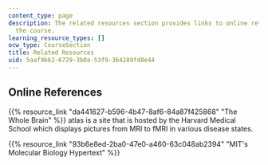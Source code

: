 ```yaml
---
content_type: page
description: The related resources section provides links to online references for
  the course.
learning_resource_types: []
ocw_type: CourseSection
title: Related Resources
uid: 5aaf9b62-6729-3b0a-53f9-364289fd8e44
---
```


Online References
-----------------

{{% resource_link "da441627-b596-4b47-8af6-84a87f425868" "The Whole Brain" %}} atlas is a site that is hosted by the Harvard Medical School which displays pictures from MRI to fMRI in various disease states.

{{% resource_link "93b6e8ed-2ba0-47e0-a460-63c048ab2394" "MIT's Molecular Biology Hypertext" %}}